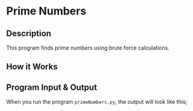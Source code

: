 # Prime Numbers

## Description

This program finds prime numbers using brute force calculations.

## How it Works

## Program Input & Output

When you run the program `primeNumbers.py`, the output will look like this;

```
```
